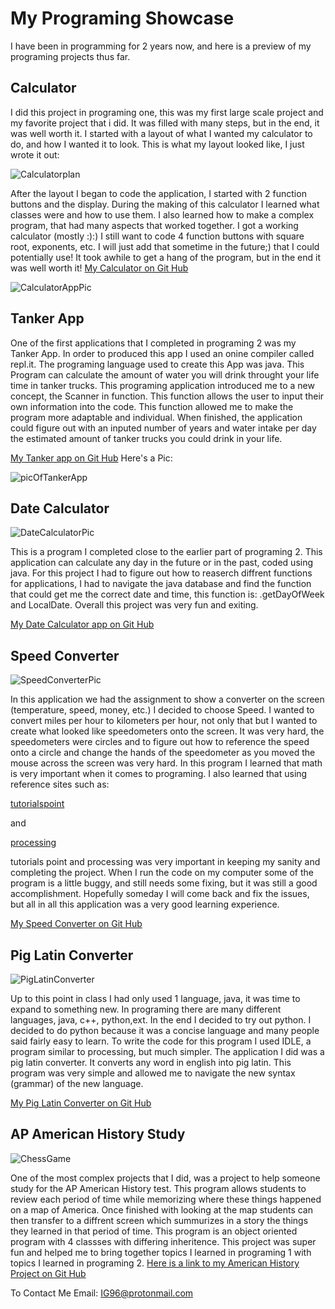 # My Programing Showcase

I have been in programming for 2 years now, and here is a preview of my programing projects thus far. 

## Calculator
 I did this project in programing one, this was my first large scale project and my favorite project that i did. It was filled with many steps, but in the end, it was well worth it. I started with a layout of what I wanted my calculator to do, and how I wanted it to look. This is what my layout looked like, I just wrote it out:
 
 
![Calculatorplan](https://github.com/IG9626/Calculator/blob/master/calculatorPlan.jpg?raw=true)

After the layout I began to code the application, I started with 2 function buttons and the display. During the making of this calculator I learned what classes were and how to use them. I also learned how to make a complex program, that had many aspects that worked together.  I got a working calculator (mostly :):) I still want to code 4 function buttons with square root, exponents, etc. I will just add that sometime in the future;) that I could potentially use! It took awhile to get a hang of the program, but in the end it was well worth it!
[My Calculator on Git Hub]( https://github.com/IG9626/Calculator " link to GitHub page all about the Calculator app ")


![CalculatorAppPic](https://github.com/IG9626/Calculator/blob/master/picture/Screen%20Shot%202018-02-14%20at%201.39.07%20PM.png?raw=true)




## Tanker App
One of the first applications that I completed in programing 2 was my Tanker App. In order to produced this app I used an onine compiler called repl.it. The programing language used to create this App was java. This Program can calculate the amount of water you will drink throught your life time in tanker trucks. This programing application introduced me to a new concept, the Scanner in function. This function allows the user to input their own information into the code. This function allowed me to make the program more adaptable and individual. When finished, the application could figure out with an inputed number of years and water intake per day the estimated amount of tanker trucks you could drink in your life. 

[My Tanker app on Git Hub]( https://github.com/IG9626/tankerApp "link to GitHub page all about the Tanker app") 
Here's a Pic:

![picOfTankerApp](https://github.com/IG9626/tankerApp/blob/master/TankerAppPic.png?raw=true)

## Date Calculator
![DateCalculatorPic](https://github.com/IG9626/dateCalculator/blob/master/DateCalculatorPic.png?raw=true)

This is a program I completed close to the earlier part of programing 2. This application can calculate any day in the future or in the past, coded using java. For this project I had to figure out how to reaserch diffrent functions for applications, I had to navigate the java database and find the function that could get me the correct date and time, this function is: .getDayOfWeek and LocalDate. Overall this project was very fun and exiting.

[My Date Calculator app on Git Hub]( https://github.com/IG9626/dateCalculator " link to GitHub page all about the Date Calculator app ")

## Speed Converter
![SpeedConverterPic](https://github.com/IG9626/speedconverterApp/blob/master/speedConverterAppPic.png?raw=true)

In this application we had the assignment to show a converter on the screen (temperature, speed, money, etc.) I decided to choose Speed. I wanted to convert miles per hour to kilometers per hour, not only that but I wanted to create what looked like speedometers onto the screen. It was very hard, the speedometers were circles and to figure out how to reference the speed onto a circle and change the hands of the speedometer as you moved the mouse across the screen was very hard. In this program I learned that math is very important when it comes to programing. I also learned that using reference sites such as: 

[tutorialspoint]( https://www.tutorialspoint.com/index.htm " Link to the tutorialspoint website ") 

and

[processing]( https://processing.org/reference/ " Link to the processing website ")

tutorials point and processing was very important in keeping my sanity and completing the project. When I run the code on my computer some of the program is a little buggy, and still needs some fixing, but it was still a good accomplishment. Hopefully someday I will come back and fix the issues, but all in all this application was a very good learning experience. 

[My Speed Converter on Git Hub]( https://github.com/IG9626/speedconverterApp " link to GitHub page all about the Speed converter app ")
 


## Pig Latin Converter

![PigLatinConverter](https://github.com/IG9626/pigLatinConverter/blob/master/picOfPigLatinConverter.png?raw=true)


Up to this point in class I had only used 1 language, java, it was time to expand to something new. In programing there are many different languages, java, c++, python,ext. In the end I decided to try out python. I decided to do python because it was a concise language and many people said fairly easy to learn. To write the code for this program I used IDLE, a program similar to processing, but much simpler. The application I did was a pig latin converter. It converts any word in english into pig latin. This program was very simple and allowed me to navigate the new syntax (grammar) of the new language. 

[My Pig Latin Converter on Git Hub]( https://github.com/IG9626/pigLatinConverter "link to GitHub page all about the Pig Latin converter ")



## AP American History Study  

![ChessGame](https://github.com/IG9626/AmericanHistoryPP/blob/master/picturesOfProject/americanHistoryPeriodChoices.png?raw=true)


One of the most complex projects that I did, was a project to help someone study for the AP American History test. This program allows students to review each period of time while memorizing where these things happened on a map of America. Once finished with looking at the map students can then transfer to a diffrent screen which summurizes in a story the things they learned in that period of time. This program is an object oriented program with 4 classses with differing inheritence. This project was super fun and helped me to bring together topics I learned in programing 1 with topics I learned in programing 2. 
[Here is a link to my American History Project on Git Hub]( https://github.com/IG9626/AmericanHistoryPP " link to GitHub page all about the American History app ")

To Contact Me Email: IG96@protonmail.com
